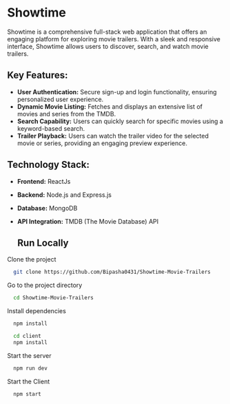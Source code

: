 # Showtime
Showtime is a comprehensive full-stack web application that offers an engaging platform for exploring movie trailers. With a sleek and responsive interface, Showtime allows users to discover, search, and watch movie trailers.

## Key Features:

- **User Authentication:** Secure sign-up and login functionality, ensuring personalized user experience.
- **Dynamic Movie Listing:** Fetches and displays an extensive list of movies and series from the TMDB.
- **Search Capability:** Users can quickly search for specific movies using a keyword-based search.
- **Trailer Playback:** Users can watch the trailer video for the selected movie or series, providing an engaging preview experience.
  
## Technology Stack:

- **Frontend:** ReactJs
- **Backend:** Node.js and Express.js
- **Database:** MongoDB
- **API Integration:** TMDB (The Movie Database) API

  ## Run Locally

Clone the project

```bash
  git clone https://github.com/Bipasha0431/Showtime-Movie-Trailers
```

Go to the project directory

```bash
  cd Showtime-Movie-Trailers
```

Install dependencies

```bash
  npm install
```

```bash
  cd client
  npm install
```

Start the server

```bash
  npm run dev
```
Start the Client

```bash
  npm start
```
